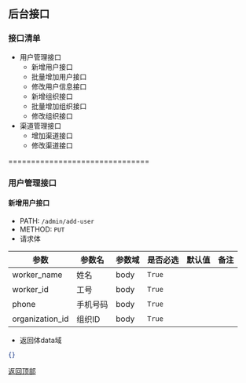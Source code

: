 ## 后台接口

### 接口清单
- 用户管理接口
  - 新增用户接口
  - 批量增加用户接口
  - 修改用户信息接口
  - 新增组织接口
  - 批量增加组织接口
  - 修改组织接口
- 渠道管理接口
  - 增加渠道接口
  - 修改渠道接口
	
===============================

### 用户管理接口  
#### 新增用户接口
* PATH: `/admin/add-user`
* METHOD: `PUT`
* 请求体

| 参数 | 参数名 |参数域| 是否必选 | 默认值 | 备注 | 
| ----- | ----- | ----- | ----- | ----- | ----- |
|worker_name| 姓名 | body | `True` |||
|worker_id| 工号 | body | `True` |||
|phone| 手机号码 | body | `True` |||
|organization_id| 组织ID | body | `True` |||

* 返回体data域
```json
{}
```
 [返回顶部](#接口清单)
